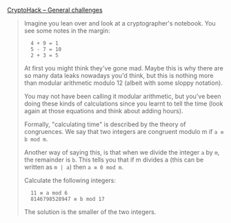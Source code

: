 [CryptoHack – General challenges](https://cryptohack.org/challenges/general/)

> Imagine you lean over and look at a cryptographer's notebook. You see some notes in the margin:
>
>       4 + 9 = 1  
>       5 - 7 = 10  
>       2 + 3 = 5
>
> At first you might think they've gone mad. Maybe this is why there are so many data leaks nowadays you'd think, but this is nothing more than modular arithmetic modulo 12 (albeit with some sloppy notation).
>
> You may not have been calling it modular arithmetic, but you've been doing these kinds of calculations since you learnt to tell the time (look again at those equations and think about adding hours).
>
> Formally, "calculating time" is described by the theory of congruences. We say that two integers are congruent modulo m if `a ≡ b mod m`.
>
> Another way of saying this, is that when we divide the integer `a` by `m`, the remainder is `b`. This tells you that if m divides a (this can be written as `m | a`) then `a ≡ 0 mod m`.
>
> Calculate the following integers:
>
>       11 ≡ a mod 6  
>       8146798528947 ≡ b mod 17
>
> The solution is the smaller of the two integers.
